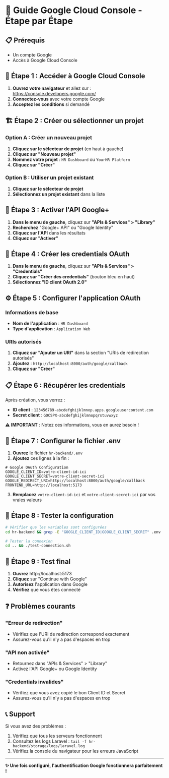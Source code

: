 # 🎯 Guide Google Cloud Console - Étape par Étape

## 📋 Prérequis
- Un compte Google
- Accès à Google Cloud Console

## 🚀 Étape 1 : Accéder à Google Cloud Console

1. **Ouvrez votre navigateur** et allez sur : https://console.developers.google.com/
2. **Connectez-vous** avec votre compte Google
3. **Acceptez les conditions** si demandé

## 🏗️ Étape 2 : Créer ou sélectionner un projet

### Option A : Créer un nouveau projet
1. **Cliquez sur le sélecteur de projet** (en haut à gauche)
2. **Cliquez sur "Nouveau projet"**
3. **Nommez votre projet** : `HR Dashboard` ou `YourHR Platform`
4. **Cliquez sur "Créer"**

### Option B : Utiliser un projet existant
1. **Cliquez sur le sélecteur de projet**
2. **Sélectionnez un projet existant** dans la liste

## 🔧 Étape 3 : Activer l'API Google+

1. **Dans le menu de gauche**, cliquez sur **"APIs & Services" > "Library"**
2. **Recherchez** "Google+ API" ou "Google Identity"
3. **Cliquez sur l'API** dans les résultats
4. **Cliquez sur "Activer"**

## 🔑 Étape 4 : Créer les credentials OAuth

1. **Dans le menu de gauche**, cliquez sur **"APIs & Services" > "Credentials"**
2. **Cliquez sur "Créer des credentials"** (bouton bleu en haut)
3. **Sélectionnez "ID client OAuth 2.0"**

## ⚙️ Étape 5 : Configurer l'application OAuth

### Informations de base
- **Nom de l'application** : `HR Dashboard`
- **Type d'application** : `Application Web`

### URIs autorisés
1. **Cliquez sur "Ajouter un URI"** dans la section "URIs de redirection autorisés"
2. **Ajoutez** : `http://localhost:8000/auth/google/callback`
3. **Cliquez sur "Créer"**

## 📋 Étape 6 : Récupérer les credentials

Après création, vous verrez :
- **ID client** : `123456789-abcdefghijklmnop.apps.googleusercontent.com`
- **Secret client** : `GOCSPX-abcdefghijklmnopqrstuvwxyz`

⚠️ **IMPORTANT** : Notez ces informations, vous en aurez besoin !

## 🔧 Étape 7 : Configurer le fichier .env

1. **Ouvrez** le fichier `hr-backend/.env`
2. **Ajoutez** ces lignes à la fin :

```env
# Google OAuth Configuration
GOOGLE_CLIENT_ID=votre-client-id-ici
GOOGLE_CLIENT_SECRET=votre-client-secret-ici
GOOGLE_REDIRECT_URI=http://localhost:8000/auth/google/callback
FRONTEND_URL=http://localhost:5173
```

3. **Remplacez** `votre-client-id-ici` et `votre-client-secret-ici` par vos vraies valeurs

## 🧪 Étape 8 : Tester la configuration

```bash
# Vérifier que les variables sont configurées
cd hr-backend && grep -E "GOOGLE_CLIENT_ID|GOOGLE_CLIENT_SECRET" .env

# Tester la connexion
cd .. && ./test-connection.sh
```

## 🎯 Étape 9 : Test final

1. **Ouvrez** http://localhost:5173
2. **Cliquez** sur "Continue with Google"
3. **Autorisez** l'application dans Google
4. **Vérifiez** que vous êtes connecté

## ❓ Problèmes courants

### "Erreur de redirection"
- Vérifiez que l'URI de redirection correspond exactement
- Assurez-vous qu'il n'y a pas d'espaces en trop

### "API non activée"
- Retournez dans "APIs & Services" > "Library"
- Activez l'API Google+ ou Google Identity

### "Credentials invalides"
- Vérifiez que vous avez copié le bon Client ID et Secret
- Assurez-vous qu'il n'y a pas d'espaces en trop

## 📞 Support

Si vous avez des problèmes :
1. Vérifiez que tous les serveurs fonctionnent
2. Consultez les logs Laravel : `tail -f hr-backend/storage/logs/laravel.log`
3. Vérifiez la console du navigateur pour les erreurs JavaScript

---

**✨ Une fois configuré, l'authentification Google fonctionnera parfaitement !** 